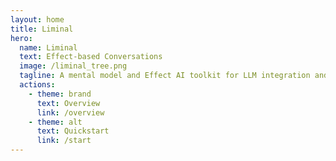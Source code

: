 ```yaml
---
layout: home
title: Liminal
hero:
  name: Liminal
  text: Effect-based Conversations
  image: /liminal_tree.png
  tagline: A mental model and Effect AI toolkit for LLM integration and conversation state management.
  actions:
    - theme: brand
      text: Overview
      link: /overview
    - theme: alt
      text: Quickstart
      link: /start
---
```

